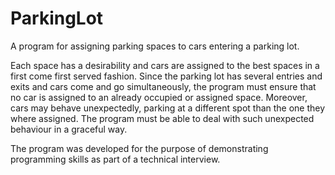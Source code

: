 # ParkingLot
A program for assigning parking spaces to cars entering a parking lot.

Each space has a desirability and cars are assigned to the best spaces in a first come first served fashion. Since the parking lot has several entries and exits and cars come and go simultaneously, the program must ensure that no car is assigned to an already occupied or assigned space. Moreover, cars may behave unexpectedly, parking at a different spot than the one they where assigned. The program must be able to deal with such unexpected behaviour in a graceful way.

The program was developed for the purpose of demonstrating programming skills as part of a technical interview.
